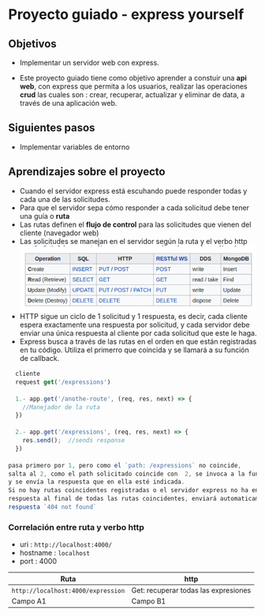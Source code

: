 # Proyecto guiado - express yourself

## Objetivos

- Implementar un servidor web con express.

- Este proyecto guiado tiene como objetivo aprender a constuir una **api web**, con express que permita a los usuarios, realizar las operaciones **crud** las cuales son :
crear, recuperar, actualizar y eliminar de data, a través de una aplicación web.


## Siguientes pasos

- Implementar variables de entorno

## Aprendizajes sobre el proyecto

- Cuando el servidor express está escuhando puede responder todas y cada una de las solicitudes.
- Para que el servidor sepa cómo responder a cada solicitud debe tener una guía o **ruta**
- Las rutas definen el **flujo de control** para las solicitudes que vienen del cliente (navegador web)
- Las solicitudes se manejan en el servidor según la ruta y el verbo http
![Crud](images_readme/crud.png)
- HTTP sigue un ciclo de 1 solicitud y 1 respuesta, es decir, cada cliente espera exactamente una respuesta por solicitud,  y cada servidor debe enviar una única respuesta al cliente por cada solicitud que este le haga.
- Express busca a través de las rutas en el orden en que están registradas en tu código. Utiliza el primerro que coincida y se llamará a su función de callback.

```js
  cliente
  request get('/expressions')

  1.- app.get('/anothe-route', (req, res, next) => {
    //Manejador de la ruta
  })

  2.- app.get('/expressions', (req, res, next) => {
    res.send();  //sends response
  })

pasa primero por 1, pero como el `path: /expressions` no coincide, 
salta al 2, como el path solicitado coincide con  2, se invoca a la función de callback 
y se envía la respuesta que en ella esté indicada.
Si no hay rutas coincidentes registradas o el servidor express no ha enviado una
respuesta al final de todas las rutas coincidentes, enviará automaticamente una
respuesta `404 not found`

```


### Correlación entre ruta y verbo http

- uri : `http://localhost:4000/`
- hostname : `localhost`
- port : 4000


| Ruta                                        | http                                   |
| ------------------------------------------- | -------------------------------------- |
|`http://localhost:4000/expression`           | Get: recuperar todas las expresiones   |
| Campo A1                                    | Campo B1                               |